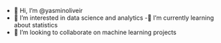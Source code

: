 - 👋 Hi, I’m @yasminoliveir
- 👀 I’m interested in data science and analytics
-:bookmark:  I’m currently learning about statistics 
- 💞️ I’m looking to collaborate on machine learning projects

<!---
yasminoliveir/yasminoliveir is a ✨ special ✨ repository because its `README.md` (this file) appears on your GitHub profile.
You can click the Preview link to take a look at your changes.
--->
